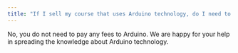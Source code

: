 ```yaml
---
title: "If I sell my course that uses Arduino technology, do I need to pay Arduino a license fee or a royalty fee?"
---
```


No, you do not need to pay any fees to Arduino. We are happy for your help in spreading the knowledge about Arduino technology.
